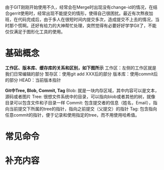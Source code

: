 由于GIT刚刚开始使用不久，经常会在Merge时出现没有change-id的情况，在结合gerrit使用时，经常出现不能提交的情形，使得自己很困扰。最近有次熬夜加班，在代码完成后，由于多人在很短时间内提交多次，造成提交不上去的情况，当时那个慌啊。还好有给力的大神帮忙处理，突然觉得有必要好好学学Git了，不能仅仅满足于图形化工具的使用。

# 基础概念
**工作区、版本库、缓存库的关系和区别，如下图所示**
工作区：左侧的工作区就是我们日常编辑的部分
暂存区：使用git add XXX后的部分
版本库：使用commit后的部分
HEAD：当前版本指针

**Git中Tree, Blob, Commit, Tag**
Blob: 就是一块内存区域，其中内容可以是文本，源码或者图片
Tree: 很想文件系统中的目录，可以指向blob或者其他的树，就像目录可以包含文件和子目录一样
Commit: 包含提交者的信息（姓名，Email），指向当前提交下所属的tree的指针，指向之前提交（父提交）的指针
Tag: 包含指向任意commit的指针，便于记录和使用指定的tree，而不用使用哈希值。

# 常见命令


# 补充内容










